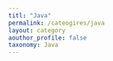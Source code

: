 ```yaml
---
titl: "Java"
permalink: /cateogires/java
layout: category
aouthor_profile: false
taxonomy: Java
---
```

